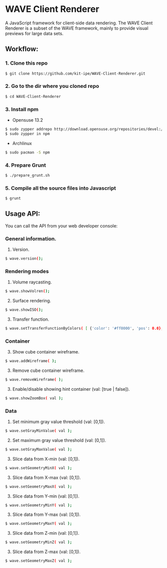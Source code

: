 WAVE Client Renderer
====================
A JavaScript framework for client-side data rendering. The WAVE Client Renderer is a subset of the WAVE framework, mainly to provide visual previews for large data sets.

## Workflow:
### 1. Clone this repo
```bash
$ git clone https://github.com/kit-ipe/WAVE-Client-Renderer.git
```
### 2. Go to the dir where you cloned repo
```bash
$ cd WAVE-Client-Renderer
```
### 3. Install npm
* Opensuse 13.2

```bash
$ sudo zypper addrepo http://download.opensuse.org/repositories/devel:/languages:/nodejs/openSUSE_13.2/ Node.js
$ sudo zypper in npm
```
* Archlinux
```bash
$ sudo pacman -S npm
```
### 4. Prepare Grunt
```bash
$ ./prepare_grunt.sh
```
### 5. Compile all the source files into Javascript
```bash
$ grunt
```

## Usage API:
You can call the API from your web developer console:

### General information.
1. Version.
```bash
$ wave.version();
```

### Rendering modes
1. Volume raycasting.
```bash
$ wave.showVolren();
```
2. Surface rendering.
```bash
$ wave.showISO();
```
3. Transfer function.
```bash
$ wave.setTransferFunctionByColors( [ {'color': '#ff0000', 'pos': 0.0},{'color': '#0000ff', 'pos': 0.50},{'color': '#ffffff', 'pos': 1.0}] );
```
### Container
3. Show cube container wireframe.
```bash
$ wave.addWireframe( );
```
3. Remove cube container wireframe.
```bash
$ wave.removeWireframe( );
```
3. Enable/disable showing hint container (val: [true | false]).
```bash
$ wave.showZoomBox( val );
```

### Data
1. Set minimum gray value threshold (val: [0,1]).
```bash
$ wave.setGrayMinValue( val );
```
2. Set maximum gray value threshold (val: [0,1]).
```bash
$ wave.setGrayMaxValue( val );
```
3. Slice data from X-min (val: [0,1]).
```bash
$ wave.setGeometryMinX( val );
```
3. Slice data from X-max (val: [0,1]).
```bash
$ wave.setGeometryMaxX( val );
```
3. Slice data from Y-min (val: [0,1]).
```bash
$ wave.setGeometryMinY( val );
```
3. Slice data from Y-max (val: [0,1]).
```bash
$ wave.setGeometryMaxY( val );
```
3. Slice data from Z-min (val: [0,1]).
```bash
$ wave.setGeometryMinZ( val );
```
3. Slice data from Z-max (val: [0,1]).
```bash
$ wave.setGeometryMaxZ( val );
```